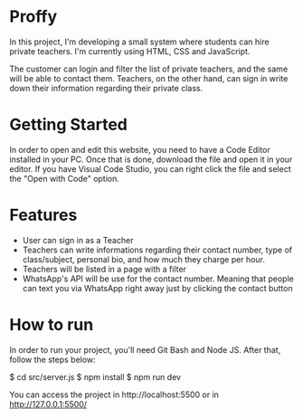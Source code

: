 # Proffy
In this project, I'm developing a small system where students can hire private teachers. I'm currently using HTML, CSS and JavaScript.

The customer can login and filter the list of private teachers, and the same will be able to contact them. Teachers, on the other hand, can sign in write down their information regarding their private class.

# Getting Started

In order to open and edit this website, you need to have a Code Editor installed in your PC. Once that is done, download the file and open it in your editor. If you have Visual Code Studio, you can right click the file and select the "Open with Code" option.

# Features 

- User can sign in as a Teacher
- Teachers can write informations regarding their contact number, type of class/subject, personal bio, and how much they charge per hour. 
- Teachers will be listed in a page with a filter
- WhatsApp's API will be use for the contact number. Meaning that people can text you via WhatsApp right away just by clicking the contact button

# How to run


In order to run your project, you'll need Git Bash and Node JS. After that, follow the steps below:

$ cd src/server.js
$ npm install
$ npm run dev

You can access the project in http://localhost:5500 or in http://127.0.0.1:5500/

